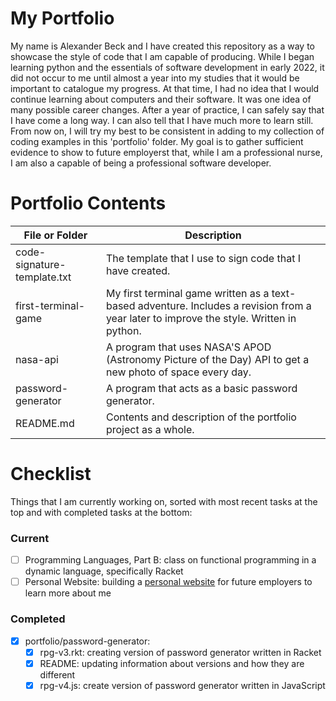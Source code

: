 # My Portfolio

My name is Alexander Beck and I have created this repository as a way to showcase the style of code that I am capable of producing. While I began learning python and the essentials of software development in early 2022, it did not occur to me until almost a year into my studies that it would be important to catalogue my progress. At that time, I had no idea that I would continue learning about computers and their software. It was one idea of many possible career changes. After a year of practice, I can safely say that I have come a long way. I can also tell that I have much more to learn still. From now on, I will try my best to be consistent in adding to my collection of coding examples in this 'portfolio' folder. My goal is to gather sufficient evidence to show to future employerst that, while I am a professional nurse, I am also a capable of being a professional software developer.

# Portfolio Contents

| File or Folder | Description |
| --- | --- |
| code-signature-template.txt | The template that I use to sign code that I have created. |
| first-terminal-game | My first terminal game written as a text-based adventure. Includes a revision from a year later to improve the style. Written in python. |
| nasa-api | A program that uses NASA'S APOD (Astronomy Picture of the Day) API to get a new photo of space every day. |
| password-generator | A program that acts as a basic password generator. |
| README.md | Contents and description of the portfolio project as a whole. |

# Checklist

Things that I am currently working on, sorted with most recent tasks at the top and with completed tasks at the bottom:

### Current

- [ ] Programming Languages, Part B: class on functional programming in a dynamic language, specifically Racket
- [ ] Personal Website: building a [personal website](https://sites.google.com/view/alexandercbeck/home) for future employers to learn more about me

### Completed

- [X] portfolio/password-generator:
     - [X] rpg-v3.rkt: creating version of password generator written in Racket
     - [X] README: updating information about versions and how they are different
     - [X] rpg-v4.js: create version of password generator written in JavaScript